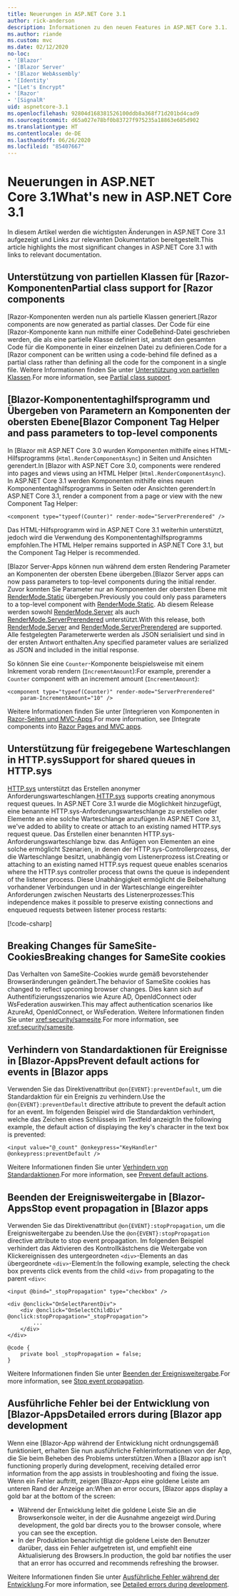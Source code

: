 ```yaml
---
title: Neuerungen in ASP.NET Core 3.1
author: rick-anderson
description: Informationen zu den neuen Features in ASP.NET Core 3.1.
ms.author: riande
ms.custom: mvc
ms.date: 02/12/2020
no-loc:
- '[Blazor'
- '[Blazor Server'
- '[Blazor WebAssembly'
- '[Identity'
- "[Let's Encrypt"
- '[Razor'
- '[SignalR'
uid: aspnetcore-3.1
ms.openlocfilehash: 92804d168381526100ddb8a368f71d201bd4cad9
ms.sourcegitcommit: d65a027e78bf0b83727f975235a18863e685d902
ms.translationtype: HT
ms.contentlocale: de-DE
ms.lasthandoff: 06/26/2020
ms.locfileid: "85407667"
---
```

# <a name="whats-new-in-aspnet-core-31"></a><span data-ttu-id="7f73f-103">Neuerungen in ASP.NET Core 3.1</span><span class="sxs-lookup"><span data-stu-id="7f73f-103">What's new in ASP.NET Core 3.1</span></span>

<span data-ttu-id="7f73f-104">In diesem Artikel werden die wichtigsten Änderungen in ASP.NET Core 3.1 aufgezeigt und Links zur relevanten Dokumentation bereitgestellt.</span><span class="sxs-lookup"><span data-stu-id="7f73f-104">This article highlights the most significant changes in ASP.NET Core 3.1 with links to relevant documentation.</span></span>

## <a name="partial-class-support-for-razor-components"></a><span data-ttu-id="7f73f-105">Unterstützung von partiellen Klassen für [Razor-Komponenten</span><span class="sxs-lookup"><span data-stu-id="7f73f-105">Partial class support for [Razor components</span></span>

<span data-ttu-id="7f73f-106">[Razor-Komponenten werden nun als partielle Klassen generiert.</span><span class="sxs-lookup"><span data-stu-id="7f73f-106">[Razor components are now generated as partial classes.</span></span> <span data-ttu-id="7f73f-107">Der Code für eine [Razor-Komponente kann nun mithilfe einer CodeBehind-Datei geschrieben werden, die als eine partielle Klasse definiert ist, anstatt den gesamten Code für die Komponente in einer einzelnen Datei zu definieren.</span><span class="sxs-lookup"><span data-stu-id="7f73f-107">Code for a [Razor component can be written using a code-behind file defined as a partial class rather than defining all the code for the component in a single file.</span></span> <span data-ttu-id="7f73f-108">Weitere Informationen finden Sie unter [Unterstützung von partiellen Klassen](xref:blazor/components/index#partial-class-support).</span><span class="sxs-lookup"><span data-stu-id="7f73f-108">For more information, see [Partial class support](xref:blazor/components/index#partial-class-support).</span></span>

## <a name="blazor-component-tag-helper-and-pass-parameters-to-top-level-components"></a><span data-ttu-id="7f73f-109">[Blazor-Komponententaghilfsprogramm und Übergeben von Parametern an Komponenten der obersten Ebene</span><span class="sxs-lookup"><span data-stu-id="7f73f-109">[Blazor Component Tag Helper and pass parameters to top-level components</span></span>

<span data-ttu-id="7f73f-110">In [Blazor mit ASP.NET Core 3.0 wurden Komponenten mithilfe eines HTML-Hilfsprogramms (`Html.RenderComponentAsync`) in Seiten und Ansichten gerendert.</span><span class="sxs-lookup"><span data-stu-id="7f73f-110">In [Blazor with ASP.NET Core 3.0, components were rendered into pages and views using an HTML Helper (`Html.RenderComponentAsync`).</span></span> <span data-ttu-id="7f73f-111">In ASP.NET Core 3.1 werden Komponenten mithilfe eines neuen Komponententaghilfsprogramms in Seiten oder Ansichten gerendert:</span><span class="sxs-lookup"><span data-stu-id="7f73f-111">In ASP.NET Core 3.1, render a component from a page or view with the new Component Tag Helper:</span></span>

```cshtml
<component type="typeof(Counter)" render-mode="ServerPrerendered" />
```

<span data-ttu-id="7f73f-112">Das HTML-Hilfsprogramm wird in ASP.NET Core 3.1 weiterhin unterstützt, jedoch wird die Verwendung des Komponententaghilfsprogramms empfohlen.</span><span class="sxs-lookup"><span data-stu-id="7f73f-112">The HTML Helper remains supported in ASP.NET Core 3.1, but the Component Tag Helper is recommended.</span></span>

<span data-ttu-id="7f73f-113">[Blazor Server-Apps können nun während dem ersten Rendering Parameter an Komponenten der obersten Ebene übergeben.</span><span class="sxs-lookup"><span data-stu-id="7f73f-113">[Blazor Server apps can now pass parameters to top-level components during the initial render.</span></span> <span data-ttu-id="7f73f-114">Zuvor konnten Sie Parameter nur an Komponenten der obersten Ebene mit [RenderMode.Static](xref:Microsoft.AspNetCore.Mvc.Rendering.RenderMode.Static) übergeben.</span><span class="sxs-lookup"><span data-stu-id="7f73f-114">Previously you could only pass parameters to a top-level component with [RenderMode.Static](xref:Microsoft.AspNetCore.Mvc.Rendering.RenderMode.Static).</span></span> <span data-ttu-id="7f73f-115">Ab diesem Release werden sowohl [RenderMode.Server](xref:Microsoft.AspNetCore.Mvc.Rendering.RenderMode.Server) als auch [RenderMode.ServerPrerendered](xref:Microsoft.AspNetCore.Mvc.Rendering.RenderMode.ServerPrerendered) unterstützt.</span><span class="sxs-lookup"><span data-stu-id="7f73f-115">With this release, both [RenderMode.Server](xref:Microsoft.AspNetCore.Mvc.Rendering.RenderMode.Server) and [RenderMode.ServerPrerendered](xref:Microsoft.AspNetCore.Mvc.Rendering.RenderMode.ServerPrerendered) are supported.</span></span> <span data-ttu-id="7f73f-116">Alle festgelegten Parameterwerte werden als JSON serialisiert und sind in der ersten Antwort enthalten.</span><span class="sxs-lookup"><span data-stu-id="7f73f-116">Any specified parameter values are serialized as JSON and included in the initial response.</span></span>

<span data-ttu-id="7f73f-117">So können Sie eine `Counter`-Komponente beispielsweise mit einem Inkrement vorab rendern (`IncrementAmount`):</span><span class="sxs-lookup"><span data-stu-id="7f73f-117">For example, prerender a `Counter` component with an increment amount (`IncrementAmount`):</span></span>

```cshtml
<component type="typeof(Counter)" render-mode="ServerPrerendered" 
    param-IncrementAmount="10" />
```

<span data-ttu-id="7f73f-118">Weitere Informationen finden Sie unter [Integrieren von Komponenten in [Razor-Seiten und MVC-Apps](xref:blazor/components/integrate-components-into-razor-pages-and-mvc-apps).</span><span class="sxs-lookup"><span data-stu-id="7f73f-118">For more information, see [Integrate components into [Razor Pages and MVC apps](xref:blazor/components/integrate-components-into-razor-pages-and-mvc-apps).</span></span>

## <a name="support-for-shared-queues-in-httpsys"></a><span data-ttu-id="7f73f-119">Unterstützung für freigegebene Warteschlangen in HTTP.sys</span><span class="sxs-lookup"><span data-stu-id="7f73f-119">Support for shared queues in HTTP.sys</span></span>

<span data-ttu-id="7f73f-120">[HTTP.sys](xref:fundamentals/servers/httpsys) unterstützt das Erstellen anonymer Anforderungswarteschlangen.</span><span class="sxs-lookup"><span data-stu-id="7f73f-120">[HTTP.sys](xref:fundamentals/servers/httpsys) supports creating anonymous request queues.</span></span> <span data-ttu-id="7f73f-121">In ASP.NET Core 3.1 wurde die Möglichkeit hinzugefügt, eine benannte HTTP.sys-Anforderungswarteschlange zu erstellen oder Elemente an eine solche Warteschlange anzufügen.</span><span class="sxs-lookup"><span data-stu-id="7f73f-121">In ASP.NET Core 3.1, we've added to ability to create or attach to an existing named HTTP.sys request queue.</span></span> <span data-ttu-id="7f73f-122">Das Erstellen einer benannten HTTP.sys-Anforderungswarteschlange bzw. das Anfügen von Elementen an eine solche ermöglicht Szenarien, in denen der HTTP.sys-Controllerprozess, der die Warteschlange besitzt, unabhängig vom Listenerprozess ist.</span><span class="sxs-lookup"><span data-stu-id="7f73f-122">Creating or attaching to an existing named HTTP.sys request queue enables scenarios where the HTTP.sys controller process that owns the queue is independent of the listener process.</span></span> <span data-ttu-id="7f73f-123">Diese Unabhängigkeit ermöglicht die Beibehaltung vorhandener Verbindungen und in der Warteschlange eingereihter Anforderungen zwischen Neustarts des Listenerprozesses:</span><span class="sxs-lookup"><span data-stu-id="7f73f-123">This independence makes it possible to preserve existing connections and enqueued requests between listener process restarts:</span></span>

[!code-csharp[](sample/Program.cs?name=snippet)]

## <a name="breaking-changes-for-samesite-cookies"></a><span data-ttu-id="7f73f-124">Breaking Changes für SameSite-Cookies</span><span class="sxs-lookup"><span data-stu-id="7f73f-124">Breaking changes for SameSite cookies</span></span>

<span data-ttu-id="7f73f-125">Das Verhalten von SameSite-Cookies wurde gemäß bevorstehender Browseränderungen geändert.</span><span class="sxs-lookup"><span data-stu-id="7f73f-125">The behavior of SameSite cookies has changed to reflect upcoming browser changes.</span></span> <span data-ttu-id="7f73f-126">Dies kann sich auf Authentifizierungsszenarios wie Azure AD, OpenIdConnect oder WsFederation auswirken.</span><span class="sxs-lookup"><span data-stu-id="7f73f-126">This may affect authentication scenarios like AzureAd, OpenIdConnect, or WsFederation.</span></span> <span data-ttu-id="7f73f-127">Weitere Informationen finden Sie unter <xref:security/samesite>.</span><span class="sxs-lookup"><span data-stu-id="7f73f-127">For more information, see <xref:security/samesite>.</span></span>

## <a name="prevent-default-actions-for-events-in-blazor-apps"></a><span data-ttu-id="7f73f-128">Verhindern von Standardaktionen für Ereignisse in [Blazor-Apps</span><span class="sxs-lookup"><span data-stu-id="7f73f-128">Prevent default actions for events in [Blazor apps</span></span>

<span data-ttu-id="7f73f-129">Verwenden Sie das Direktivenattribut `@on{EVENT}:preventDefault`, um die Standardaktion für ein Ereignis zu verhindern.</span><span class="sxs-lookup"><span data-stu-id="7f73f-129">Use the `@on{EVENT}:preventDefault` directive attribute to prevent the default action for an event.</span></span> <span data-ttu-id="7f73f-130">Im folgenden Beispiel wird die Standardaktion verhindert, welche das Zeichen eines Schlüssels im Textfeld anzeigt:</span><span class="sxs-lookup"><span data-stu-id="7f73f-130">In the following example, the default action of displaying the key's character in the text box is prevented:</span></span>

```razor
<input value="@_count" @onkeypress="KeyHandler" @onkeypress:preventDefault />
```

<span data-ttu-id="7f73f-131">Weitere Informationen finden Sie unter [Verhindern von Standardaktionen](xref:blazor/components/event-handling#prevent-default-actions).</span><span class="sxs-lookup"><span data-stu-id="7f73f-131">For more information, see [Prevent default actions](xref:blazor/components/event-handling#prevent-default-actions).</span></span>

## <a name="stop-event-propagation-in-blazor-apps"></a><span data-ttu-id="7f73f-132">Beenden der Ereignisweitergabe in [Blazor-Apps</span><span class="sxs-lookup"><span data-stu-id="7f73f-132">Stop event propagation in [Blazor apps</span></span>

<span data-ttu-id="7f73f-133">Verwenden Sie das Direktivenattribut `@on{EVENT}:stopPropagation`, um die Ereignisweitergabe zu beenden.</span><span class="sxs-lookup"><span data-stu-id="7f73f-133">Use the `@on{EVENT}:stopPropagation` directive attribute to stop event propagation.</span></span> <span data-ttu-id="7f73f-134">Im folgenden Beispiel verhindert das Aktivieren des Kontrollkästchens die Weitergabe von Klickereignissen des untergeordneten `<div>`-Elements an das übergeordnete `<div>`-Element:</span><span class="sxs-lookup"><span data-stu-id="7f73f-134">In the following example, selecting the check box prevents click events from the child `<div>` from propagating to the parent `<div>`:</span></span>

```razor
<input @bind="_stopPropagation" type="checkbox" />

<div @onclick="OnSelectParentDiv">
    <div @onclick="OnSelectChildDiv" @onclick:stopPropagation="_stopPropagation">
        ...
    </div>
</div>

@code {
    private bool _stopPropagation = false;
}
```

<span data-ttu-id="7f73f-135">Weitere Informationen finden Sie unter [Beenden der Ereignisweitergabe](xref:blazor/components/event-handling#stop-event-propagation).</span><span class="sxs-lookup"><span data-stu-id="7f73f-135">For more information, see [Stop event propagation](xref:blazor/components/event-handling#stop-event-propagation).</span></span>

## <a name="detailed-errors-during-blazor-app-development"></a><span data-ttu-id="7f73f-136">Ausführliche Fehler bei der Entwicklung von [Blazor-Apps</span><span class="sxs-lookup"><span data-stu-id="7f73f-136">Detailed errors during [Blazor app development</span></span>

<span data-ttu-id="7f73f-137">Wenn eine [Blazor-App während der Entwicklung nicht ordnungsgemäß funktioniert, erhalten Sie nun ausführliche Fehlerinformationen von der App, die Sie beim Beheben des Problems unterstützen.</span><span class="sxs-lookup"><span data-stu-id="7f73f-137">When a [Blazor app isn't functioning properly during development, receiving detailed error information from the app assists in troubleshooting and fixing the issue.</span></span> <span data-ttu-id="7f73f-138">Wenn ein Fehler auftritt, zeigen [Blazor-Apps eine goldene Leiste am unteren Rand der Anzeige an:</span><span class="sxs-lookup"><span data-stu-id="7f73f-138">When an error occurs, [Blazor apps display a gold bar at the bottom of the screen:</span></span>

* <span data-ttu-id="7f73f-139">Während der Entwicklung leitet die goldene Leiste Sie an die Browserkonsole weiter, in der die Ausnahme angezeigt wird.</span><span class="sxs-lookup"><span data-stu-id="7f73f-139">During development, the gold bar directs you to the browser console, where you can see the exception.</span></span>
* <span data-ttu-id="7f73f-140">In der Produktion benachrichtigt die goldene Leiste den Benutzer darüber, dass ein Fehler aufgetreten ist, und empfiehlt eine Aktualisierung des Browsers.</span><span class="sxs-lookup"><span data-stu-id="7f73f-140">In production, the gold bar notifies the user that an error has occurred and recommends refreshing the browser.</span></span>

<span data-ttu-id="7f73f-141">Weitere Informationen finden Sie unter [Ausführliche Fehler während der Entwicklung](xref:blazor/fundamentals/handle-errors#detailed-errors-during-development).</span><span class="sxs-lookup"><span data-stu-id="7f73f-141">For more information, see [Detailed errors during development](xref:blazor/fundamentals/handle-errors#detailed-errors-during-development).</span></span>
